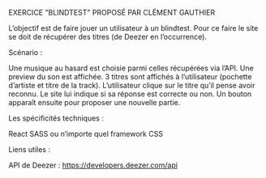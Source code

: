 EXERCICE "BLINDTEST" PROPOSÉ PAR CLÉMENT GAUTHIER

L’objectif est de faire jouer un utilisateur à un blindtest. Pour ce faire le site se doit de récupérer des titres (de Deezer en l’occurrence).

Scénario :

Une musique au hasard est choisie parmi celles récupérées via l’API.
Une preview du son est affichée.
3 titres sont affichés à l’utilisateur (pochette d’artiste et titre de la track).
L’utilisateur clique sur le titre qu’il pense avoir reconnu.
Le site lui indique si sa réponse est correcte ou non.
Un bouton apparaît ensuite pour proposer une nouvelle partie.

Les spécificités techniques :

React
SASS ou n’importe quel framework CSS

Liens utiles :

API de Deezer : https://developers.deezer.com/api